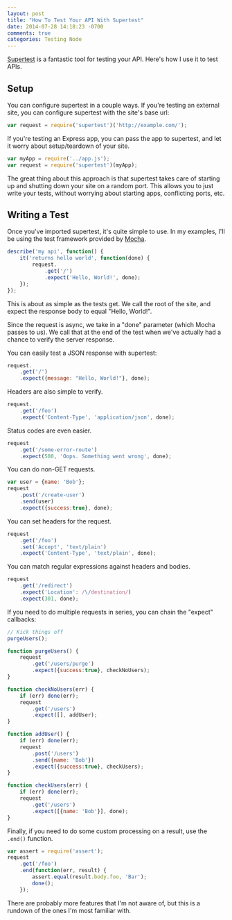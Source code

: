 ```yaml
---
layout: post
title: "How To Test Your API With Supertest"
date: 2014-07-28 14:18:23 -0700
comments: true
categories: Testing Node
---
```


[Supertest](https://npmjs.org/package/supertest) is a fantastic tool for testing your API.
Here's how I use it to test APIs.

Setup
---

You can configure supertest in a couple ways.
If you're testing an external site, you can configure supertest with the site's base url:

```javascript
var request = require('supertest')('http://example.com/');
```

If you're testing an Express app, you can pass the app to supertest, and let it worry about setup/teardown of your site.

```javascript
var myApp = require('../app.js');
var request = require('supertest')(myApp);
```

The great thing about this approach is that supertest takes care of starting up and shutting down your site on a random port.
This allows you to just write your tests, without worrying about starting apps, conflicting ports, etc.

Writing a Test
---

Once you've imported supertest, it's quite simple to use.
In my examples, I'll be using the test framework provided by [Mocha](https://npmjs.org/package/mocha).

```javascript
describe('my api', function() {
    it('returns hello world', function(done) {
        request.
            .get('/')
            .expect('Hello, World!', done);
    });
});
```

This is about as simple as the tests get.
We call the root of the site, and expect the response body to equal "Hello, World!".

Since the request is async, we take in a "done" parameter (which Mocha passes to us).
We call that at the end of the test when we've actually had a chance to verify the server response.

You can easily test a JSON response with supertest:

```javascript
request.
    .get('/')
    .expect({message: "Hello, World!"}, done);
```

Headers are also simple to verify.

```javascript
request.
    .get('/foo')
    .expect('Content-Type', 'application/json', done);
```

Status codes are even easier.

```javascript
request
    .get('/some-error-route')
    .expect(500, 'Oops. Something went wrong', done);
```

You can do non-GET requests.

```javascript
var user = {name: 'Bob'};
request
    .post('/create-user')
    .send(user)
    .expect({success:true}, done);
```

You can set headers for the request.

```javascript
request
    .get('/foo')
    .set('Accept', 'text/plain')
    .expect('Content-Type', 'text/plain', done);
```
You can match regular expressions against headers and bodies.

```javascript
request
    .get('/redirect')
    .expect('Location': /\/destination/)
    .expect(301, done);
```

If you need to do multiple requests in series, you can chain the "expect" callbacks:

```javascript
// Kick things off
purgeUsers();

function purgeUsers() {
    request
        .get('/users/purge')
        .expect({success:true}, checkNoUsers);
}

function checkNoUsers(err) {
    if (err) done(err);
    request
        .get('/users')
        .expect([], addUser);
}

function addUser() {
    if (err) done(err);
    request
        .post('/users')
        .send({name: 'Bob'})
        .expect({success:true}, checkUsers);
}

function checkUsers(err) {
    if (err) done(err);
    request
        .get('/users')
        .expect([{name: 'Bob'}], done);
}
```

Finally, if you need to do some custom processing on a result, use the `.end()` function.

```javascript
var assert = require('assert');
request
    .get('/foo')
    .end(function(err, result) {
        assert.equal(result.body.foo, 'Bar');
        done();
    });
```

There are probably more features that I'm not aware of, but this is a rundown of the ones I'm most familiar with.
